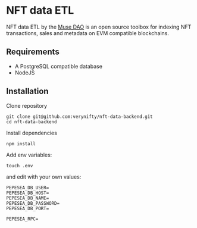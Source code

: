# NFT data ETL

NFT data ETL by the [Muse DAO](https://musedao.io/) is an open source toolbox for indexing NFT transactions, sales and metadata on EVM compatible blockchains.

## Requirements

* A PostgreSQL compatible database
* NodeJS

## Installation

Clone repository 

```
git clone git@github.com:verynifty/nft-data-backend.git
cd nft-data-backend
```

Install dependencies

```
npm install
```

Add env variables:

```
touch .env
```

and edit with your own values:

```
PEPESEA_DB_USER=
PEPESEA_DB_HOST=
PEPESEA_DB_NAME=
PEPESEA_DB_PASSWORD=
PEPESEA_DB_PORT=

PEPESEA_RPC=
```